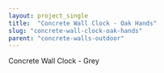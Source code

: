 ```yaml
---
layout: project_single
title:  "Concrete Wall Clock - Oak Hands"
slug: "concrete-wall-clock-oak-hands"
parent: "concrete-walls-outdoor"
---
```

Concrete Wall Clock - Grey